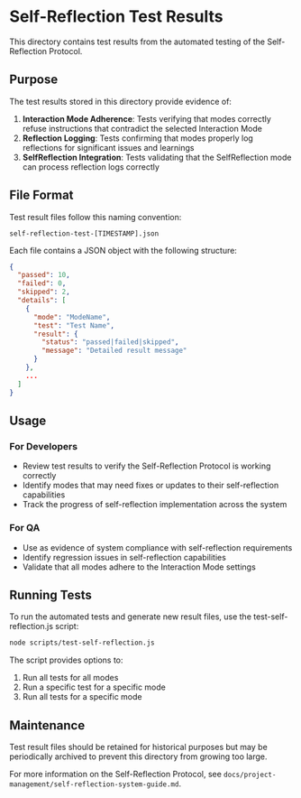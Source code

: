 # Self-Reflection Test Results

This directory contains test results from the automated testing of the Self-Reflection Protocol.

## Purpose

The test results stored in this directory provide evidence of:

1. **Interaction Mode Adherence**: Tests verifying that modes correctly refuse instructions that contradict the selected Interaction Mode
2. **Reflection Logging**: Tests confirming that modes properly log reflections for significant issues and learnings
3. **SelfReflection Integration**: Tests validating that the SelfReflection mode can process reflection logs correctly

## File Format

Test result files follow this naming convention:

```
self-reflection-test-[TIMESTAMP].json
```

Each file contains a JSON object with the following structure:

```json
{
  "passed": 10,
  "failed": 0,
  "skipped": 2,
  "details": [
    {
      "mode": "ModeName",
      "test": "Test Name",
      "result": {
        "status": "passed|failed|skipped",
        "message": "Detailed result message"
      }
    },
    ...
  ]
}
```

## Usage

### For Developers

- Review test results to verify the Self-Reflection Protocol is working correctly
- Identify modes that may need fixes or updates to their self-reflection capabilities
- Track the progress of self-reflection implementation across the system

### For QA

- Use as evidence of system compliance with self-reflection requirements
- Identify regression issues in self-reflection capabilities
- Validate that all modes adhere to the Interaction Mode settings

## Running Tests

To run the automated tests and generate new result files, use the test-self-reflection.js script:

```bash
node scripts/test-self-reflection.js
```

The script provides options to:
1. Run all tests for all modes
2. Run a specific test for a specific mode
3. Run all tests for a specific mode

## Maintenance

Test result files should be retained for historical purposes but may be periodically archived to prevent this directory from growing too large.

For more information on the Self-Reflection Protocol, see `docs/project-management/self-reflection-system-guide.md`.